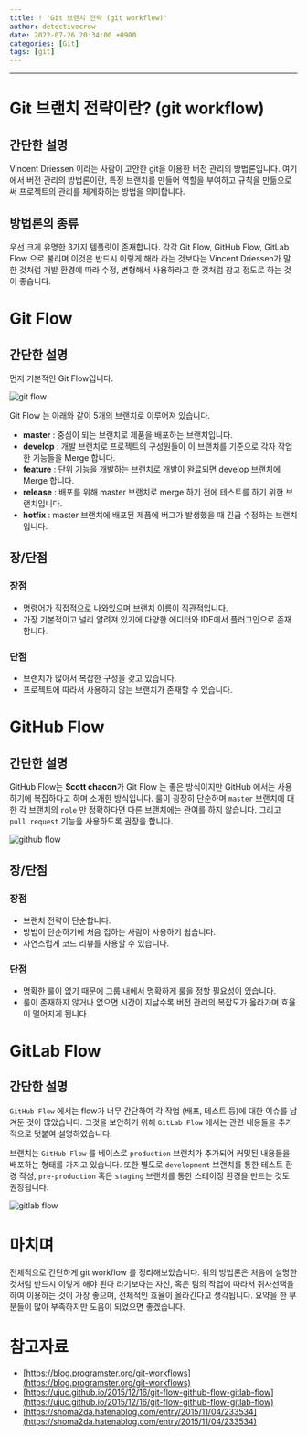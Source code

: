 ```yaml
---
title: ! 'Git 브랜치 전략 (git workflow)'
author: detectivecrow
date: 2022-07-26 20:34:00 +0900
categories: [Git]
tags: [git]
---
```


---
# Git 브랜치 전략이란? (git workflow)

## 간단한 설명

Vincent Driessen 이라는 사람이 고안한 git을 이용한 버전 관리의 방법론입니다.
여기에서 버전 관리의 방법론이란, 특정 브랜치를 만들어 역할을 부여하고 규칙을 만듦으로써 프로젝트의 관리를 체계화하는 방법을 의미합니다.

## 방법론의 종류

우선 크게 유명한 3가지 템플릿이 존재합니다.
각각 Git Flow, GitHub Flow, GitLab Flow 으로 불리며 이것은 반드시 이렇게 해라 라는 것보다는 Vincent Driessen가 말한 것처럼 개발 환경에 따라 수정, 변형해서 사용하라고 한 것처럼 참고 정도로 하는 것이 좋습니다.

# Git Flow

## 간단한 설명

먼저 기본적인 Git Flow입니다.

![git flow](/posts/20220726/git-flow.png)

Git Flow 는 아래와 같이 5개의 브랜치로 이루어져 있습니다.

- **master** : 중심이 되는 브랜치로 제품을 배포하는 브랜치입니다.
- **develop** : 개발 브랜치로 프로젝트의 구성원들이 이 브랜치를 기준으로 각자 작업한 기능들을 Merge 합니다.
- **feature** : 단위 기능을 개발하는 브랜치로 개발이 완료되면 develop 브랜치에 Merge 합니다.
- **release** : 배포를 위해 master 브랜치로 merge 하기 전에 테스트를 하기 위한 브랜치입니다.
- **hotfix** : master 브랜치에 배포된 제품에 버그가 발생했을 때 긴급 수정하는 브랜치입니다.

## 장/단점

### 장점

- 명령어가 직접적으로 나와있으며 브랜치 이름이 직관적입니다.
- 가장 기본적이고 널리 알려져 있기에 다양한 에디터와 IDE에서 플러그인으로 존재합니다.

### 단점

- 브랜치가 많아서 복잡한 구성을 갖고 있습니다.
- 프로젝트에 따라서 사용하지 않는 브랜치가 존재할 수 있습니다.

# GitHub Flow

## 간단한 설명

GitHub Flow는 **Scott chacon**가 Git Flow 는 좋은 방식이지만 GitHub 에서는 사용하기에 복잡하다고 하며 소개한 방식입니다.
룰이 굉장히 단순하며 `master` 브랜치에 대한 각 브랜치의 `role` 만 정확하다면 다른 브랜치에는 관여를 하지 않습니다.
그리고 `pull request` 기능을 사용하도록 권장을 합니다.

![github flow](/posts/20220726/github-flow.png)

## 장/단점

### 장점

- 브랜치 전략이 단순합니다.
- 방법이 단순하기에 처음 접하는 사람이 사용하기 쉽습니다.
- 자연스럽게 코드 리뷰를 사용할 수 있습니다.

### 단점

- 명확한 룰이 없기 때문에 그룹 내에서 명확하게 룰을 정할 필요성이 있습니다.
- 룰이 존재하지 않거나 없으면 시간이 지날수록 버전 관리의 복잡도가 올라가며 효율이 떨어지게 됩니다.

# GitLab Flow

## 간단한 설명

`GitHub Flow` 에서는 flow가 너무 간단하여 각 작업 (배포, 테스트 등)에 대한 이슈를 남겨둔 것이 많았습니다.
그것을 보안하기 위해 `GitLab Flow` 에서는 관련 내용들을 추가적으로 덧붙여 설명하였습니다.

브랜치는 `GitHub Flow` 를 베이스로 `production` 브랜치가 추가되어 커밋된 내용들을 배포하는 형태를 가지고 있습니다.
또한 별도로 `development` 브랜치를 통한 테스트 환경 작성, `pre-production` 혹은 `staging` 브랜치를 통한 스테이징 환경을 만드는 것도 권장됩니다.

![gitlab flow](/posts/20220726/gitlab-flow.png)

# 마치며

전체적으로 간단하게 git workflow 를 정리해보았습니다.
위의 방법론은 처음에 설명한 것처럼 반드시 이렇게 해야 된다 라기보다는 자신, 혹은 팀의 작업에 따라서 취사선택을 하여 이용하는 것이 가장 좋으며, 전체적인 효율이 올라간다고 생각됩니다.
요약을 한 부분들이 많아 부족하지만 도움이 되었으면 좋겠습니다.

# 참고자료

- [https://blog.programster.org/git-workflows](https://blog.programster.org/git-workflows)
- [https://ujuc.github.io/2015/12/16/git-flow-github-flow-gitlab-flow](https://ujuc.github.io/2015/12/16/git-flow-github-flow-gitlab-flow)
- [https://shoma2da.hatenablog.com/entry/2015/11/04/233534](https://shoma2da.hatenablog.com/entry/2015/11/04/233534)
